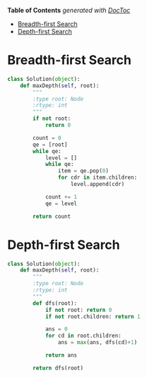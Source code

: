 <!-- START doctoc generated TOC please keep comment here to allow auto update -->
<!-- DON'T EDIT THIS SECTION, INSTEAD RE-RUN doctoc TO UPDATE -->
**Table of Contents**  *generated with [DocToc](https://github.com/thlorenz/doctoc)*

- [Breadth-first Search](#breadth-first-search)
- [Depth-first Search](#depth-first-search)

<!-- END doctoc generated TOC please keep comment here to allow auto update -->

# Breadth-first Search

```python
class Solution(object):
    def maxDepth(self, root):
        """
        :type root: Node
        :rtype: int
        """
        if not root:
            return 0

        count = 0
        qe = [root]
        while qe:
            level = []
            while qe:
                item = qe.pop(0)
                for cdr in item.children:
                    level.append(cdr)

            count += 1
            qe = level

        return count
```

# Depth-first Search

```python
class Solution(object):
    def maxDepth(self, root):
        """
        :type root: Node
        :rtype: int
        """
        def dfs(root):
            if not root: return 0
            if not root.children: return 1

            ans = 0
            for cd in root.children:
                ans = max(ans, dfs(cd)+1)

            return ans

        return dfs(root)
```
